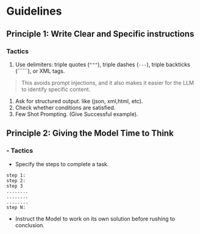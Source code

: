 # Guidelines

## Principle 1: Write Clear and Specific instructions

### Tactics

1. Use delimiters: triple quotes (`"""`), triple dashes (`---`), triple backticks (``````), or XML tags.

> This avoids prompt injections, and it also makes it easier for the LLM to identify specific content.

1. Ask for structured output. like (json, xml,html, etc).
2. Check whether conditions are satisfied.
3. Few Shot Prompting. (Give Successful example).

## Principle 2: Giving the Model Time to Think

### - Tactics

* Specify the steps to complete a task.

```pseudo
step 1: 
step 2:
step 3
........
........
........
step N:
```

* Instruct the Model to work on its own solution before rushing to conclusion.
